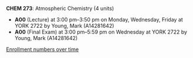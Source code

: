 **CHEM 273**: Atmospheric Chemistry (4 units)

- **A00** (Lecture) at 3:00 pm–3:50 pm on Monday, Wednesday, Friday at YORK 2722 by Young, Mark (A14281642)
- **A00** (Final Exam) at 3:00 pm–5:59 pm on Wednesday at YORK 2722 by Young, Mark (A14281642)

[Enrollment numbers over time](./CHEM273.tsv)
